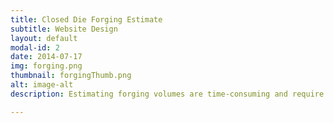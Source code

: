 ```yaml
---
title: Closed Die Forging Estimate
subtitle: Website Design
layout: default
modal-id: 2
date: 2014-07-17
img: forging.png
thumbnail: forgingThumb.png
alt: image-alt
description: Estimating forging volumes are time-consuming and require years of expertise in forging processes to make accurate predictions. This module quickly finds an orientation, parting line, estimated time and cost (including post-machining) so that an engineering designer can get quick feedback on the design.

---
```

